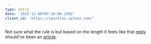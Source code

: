 ```yaml
---
type: entry
date: '2023-12-08T07:16:06.258Z'
client_id: 'https://sparkles.sploot.com/'
---
```

Not sure what the rule is but based on the length it feels like that [reply](https://www.benji.dog/notes/1702019418/) should've been an [article](/articles).

